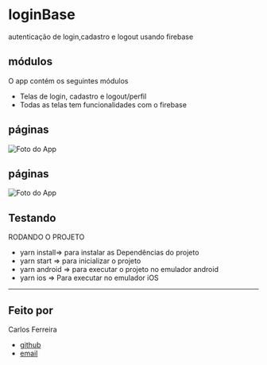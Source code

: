 # loginBase
autenticação de login,cadastro e logout usando firebase

## módulos

O app contém os seguintes módulos

* Telas de login, cadastro e logout/perfil
* Todas as telas tem funcionalidades com o firebase 

## páginas
![Foto do App](https://github.com/CarlosSTS/loginBase/blob/master/gitProject.gif)

## páginas
![Foto do App](https://github.com/CarlosSTS/loginBase/blob/master/Screen%20Shot%202021-01-10%20at%2021.37.36.png)



## Testando
RODANDO O PROJETO
* yarn install=>  para instalar as  Dependências do projeto
* yarn start => para inicializar o projeto
* yarn android => para executar o projeto no emulador android
* yarn ios => Para executar no emulador iOS

****

## Feito por

Carlos Ferreira
* [github](https://www.github.com/CarlosSTS)
* [email](mailto://carlossts826@gmail.com)
